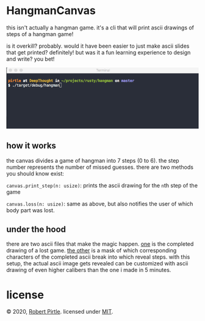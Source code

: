 # HangmanCanvas

this isn't actually a hangman game. it's a cli that will print ascii drawings of steps of a hangman game!

is it overkill? probably. would it have been easier to just make ascii slides that get printed? definitely! but was it a fun learning experience to design and write? you bet!

![](hangman_demo.gif)


## how it works

the canvas divides a game of hangman into 7 steps (0 to 6). the step number represents the number of missed guesses. there are two methods you should know exist:

`canvas.print_step(n: usize)`: prints the ascii drawing for the `n`th step of the game

`canvas.loss(n: usize)`: same as above, but also notifies the user of which body part was lost.


## under the hood

there are two ascii files that make the magic happen. [one](src/hangman.ascii) is the completed drawing of a lost game. [the other](src/hangman_mask.ascii) is a mask of which corresponding characters of the completed ascii break into which reveal steps. with this setup, the actual ascii image gets revealed can be customized with ascii drawing of even higher calibers than the one i made in 5 minutes.

# license

© 2020, [Robert Pirtle](https://robert.pirtle.xyz/). licensed under [MIT](https://choosealicense.com/licenses/mit/).
